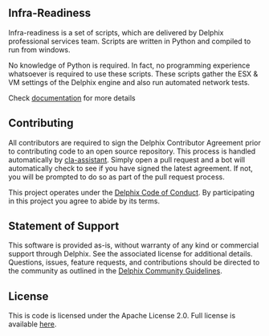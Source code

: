 
## Infra-Readiness

Infra-readiness  is a set of scripts, which are delivered by Delphix professional services team. Scripts are written in Python and compiled to run from windows.

No knowledge of Python is required. In fact, no programming experience whatsoever is required to use these scripts. These scripts gather the ESX & VM settings of the Delphix engine and also run automated 
network tests.

 Check  [documentation](https://github.com/delphix/infra-readiness/wiki) for more details

## Contributing

All contributors are required to sign the Delphix Contributor Agreement prior to contributing code to an open source
repository. This process is handled automatically by [cla-assistant](https://cla-assistant.io/). Simply open a pull
request and a bot will automatically check to see if you have signed the latest agreement. If not, you will be prompted
to do so as part of the pull request process.

This project operates under the [Delphix Code of Conduct](https://delphix.github.io/code-of-conduct.html). By
participating in this project you agree to abide by its terms.

## Statement of Support

This software is provided as-is, without warranty of any kind or commercial support through Delphix. See the associated
license for additional details. Questions, issues, feature requests, and contributions should be directed to the
community as outlined in the [Delphix Community Guidelines](https://delphix.github.io/community-guidelines.html).

## License

This is code is licensed under the Apache License 2.0. Full license is available [here](./LICENSE).
